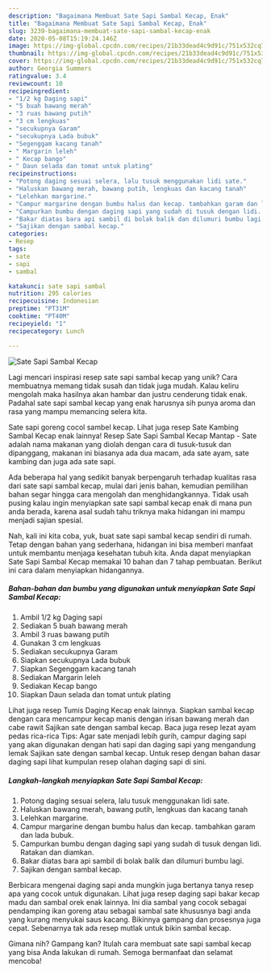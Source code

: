 ```yaml
---
description: "Bagaimana Membuat Sate Sapi Sambal Kecap, Enak"
title: "Bagaimana Membuat Sate Sapi Sambal Kecap, Enak"
slug: 3239-bagaimana-membuat-sate-sapi-sambal-kecap-enak
date: 2020-05-08T15:19:24.146Z
image: https://img-global.cpcdn.com/recipes/21b33dead4c9d91c/751x532cq70/sate-sapi-sambal-kecap-foto-resep-utama.jpg
thumbnail: https://img-global.cpcdn.com/recipes/21b33dead4c9d91c/751x532cq70/sate-sapi-sambal-kecap-foto-resep-utama.jpg
cover: https://img-global.cpcdn.com/recipes/21b33dead4c9d91c/751x532cq70/sate-sapi-sambal-kecap-foto-resep-utama.jpg
author: Georgia Summers
ratingvalue: 3.4
reviewcount: 10
recipeingredient:
- "1/2 kg Daging sapi"
- "5 buah bawang merah"
- "3 ruas bawang putih"
- "3 cm lengkuas"
- "secukupnya Garam"
- "secukupnya Lada bubuk"
- "Segenggam kacang tanah"
- " Margarin leleh"
- " Kecap bango"
- " Daun selada dan tomat untuk plating"
recipeinstructions:
- "Potong daging sesuai selera, lalu tusuk menggunakan lidi sate."
- "Haluskan bawang merah, bawang putih, lengkuas dan kacang tanah"
- "Lelehkan margarine."
- "Campur margarine dengan bumbu halus dan kecap. tambahkan garam dan lada bubuk."
- "Campurkan bumbu dengan daging sapi yang sudah di tusuk dengan lidi. Ratakan dan diamkan."
- "Bakar diatas bara api sambil di bolak balik dan dilumuri bumbu lagi."
- "Sajikan dengan sambal kecap."
categories:
- Resep
tags:
- sate
- sapi
- sambal

katakunci: sate sapi sambal 
nutrition: 295 calories
recipecuisine: Indonesian
preptime: "PT31M"
cooktime: "PT40M"
recipeyield: "1"
recipecategory: Lunch

---
```



![Sate Sapi Sambal Kecap](https://img-global.cpcdn.com/recipes/21b33dead4c9d91c/751x532cq70/sate-sapi-sambal-kecap-foto-resep-utama.jpg)

Lagi mencari inspirasi resep sate sapi sambal kecap yang unik? Cara membuatnya memang tidak susah dan tidak juga mudah. Kalau keliru mengolah maka hasilnya akan hambar dan justru cenderung tidak enak. Padahal sate sapi sambal kecap yang enak harusnya sih punya aroma dan rasa yang mampu memancing selera kita.

Sate sapi goreng cocol sambel kecap. Lihat juga resep Sate Kambing Sambal Kecap enak lainnya! Resep Sate Sapi Sambal Kecap Mantap - Sate adalah nama makanan yang diolah dengan cara di tusuk-tusuk dan dipanggang, makanan ini biasanya ada dua macam, ada sate ayam, sate kambing dan juga ada sate sapi.

Ada beberapa hal yang sedikit banyak berpengaruh terhadap kualitas rasa dari sate sapi sambal kecap, mulai dari jenis bahan, kemudian pemilihan bahan segar hingga cara mengolah dan menghidangkannya. Tidak usah pusing kalau ingin menyiapkan sate sapi sambal kecap enak di mana pun anda berada, karena asal sudah tahu triknya maka hidangan ini mampu menjadi sajian spesial.


Nah, kali ini kita coba, yuk, buat sate sapi sambal kecap sendiri di rumah. Tetap dengan bahan yang sederhana, hidangan ini bisa memberi manfaat untuk membantu menjaga kesehatan tubuh kita. Anda dapat menyiapkan Sate Sapi Sambal Kecap memakai 10 bahan dan 7 tahap pembuatan. Berikut ini cara dalam menyiapkan hidangannya.

<!--inarticleads1-->

##### Bahan-bahan dan bumbu yang digunakan untuk menyiapkan Sate Sapi Sambal Kecap:

1. Ambil 1/2 kg Daging sapi
1. Sediakan 5 buah bawang merah
1. Ambil 3 ruas bawang putih
1. Gunakan 3 cm lengkuas
1. Sediakan secukupnya Garam
1. Siapkan secukupnya Lada bubuk
1. Siapkan Segenggam kacang tanah
1. Sediakan  Margarin leleh
1. Sediakan  Kecap bango
1. Siapkan  Daun selada dan tomat untuk plating


Lihat juga resep Tumis Daging Kecap enak lainnya. Siapkan sambal kecap dengan cara mencampur kecap manis dengan irisan bawang merah dan cabe rawit Sajikan sate dengan sambal kecap. Baca juga resep lezat ayam pedas rica-rica Tips: Agar sate menjadi lebih gurih, campur daging sapi yang akan digunakan dengan hati sapi dan daging sapi yang mengandung lemak Sajikan sate dengan sambal kecap. Untuk resep dengan bahan dasar daging sapi lihat kumpulan resep olahan daging sapi di sini. 

<!--inarticleads2-->

##### Langkah-langkah menyiapkan Sate Sapi Sambal Kecap:

1. Potong daging sesuai selera, lalu tusuk menggunakan lidi sate.
1. Haluskan bawang merah, bawang putih, lengkuas dan kacang tanah
1. Lelehkan margarine.
1. Campur margarine dengan bumbu halus dan kecap. tambahkan garam dan lada bubuk.
1. Campurkan bumbu dengan daging sapi yang sudah di tusuk dengan lidi. Ratakan dan diamkan.
1. Bakar diatas bara api sambil di bolak balik dan dilumuri bumbu lagi.
1. Sajikan dengan sambal kecap.


Berbicara mengenai daging sapi anda mungkin juga bertanya tanya resep apa yang cocok untuk digunakan. Lihat juga resep daging sapi bakar kecap madu dan sambal orek enak lainnya. Ini dia sambal yang cocok sebagai pendamping ikan goreng atau sebagai sambal sate khususnya bagi anda yang kurang menyukai saus kacang. Bikinnya gampang dan prosesnya juga cepat. Sebenarnya tak ada resep mutlak untuk bikin sambal kecap. 

Gimana nih? Gampang kan? Itulah cara membuat sate sapi sambal kecap yang bisa Anda lakukan di rumah. Semoga bermanfaat dan selamat mencoba!
